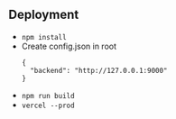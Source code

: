 ## Deployment

-   `npm install`
-   Create config.json in root
    ```
    {
      "backend": "http://127.0.0.1:9000"
    }
    ```
-   `npm run build`
-   `vercel --prod`
